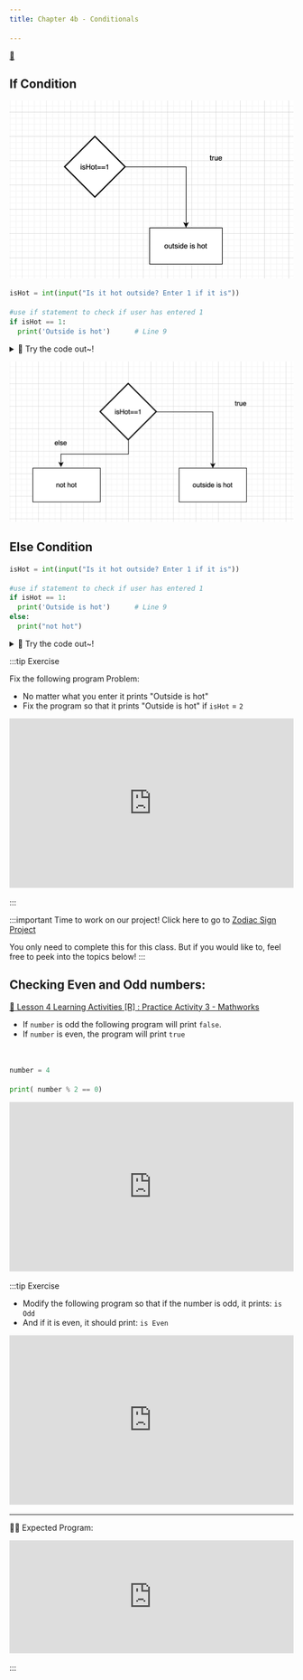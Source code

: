 ```yaml
---
title: Chapter 4b - Conditionals

---
```


[👀](https://learn2codelive.com/courses/4/pages/lesson-4-learning-activities-e1-introduce-conditionals?module_item_id=1666)



## If Condition

![](2022-05-25-08-31-57.png)


```python
isHot = int(input("Is it hot outside? Enter 1 if it is"))

#use if statement to check if user has entered 1
if isHot == 1:
  print('Outside is hot')      # Line 9

```


<details>
<summary>
🧪 Try the code out~!
</summary>
<iframe src="https://trinket.io/embed/python3/62b0ea9cd8" width="100%" height="600" frameborder="0" marginwidth="0" marginheight="0" allowfullscreen></iframe>

</details>

![](2022-05-25-08-32-56.png)
## Else Condition
```python
isHot = int(input("Is it hot outside? Enter 1 if it is"))

#use if statement to check if user has entered 1
if isHot == 1:
  print('Outside is hot')      # Line 9
else:
  print("not hot")

```

<details>
<summary>
🧪 Try the code out~!
</summary>
<iframe src="https://trinket.io/embed/python3/29fc0151ed" width="100%" height="600" frameborder="0" marginwidth="0" marginheight="0" allowfullscreen></iframe>

</details>

:::tip Exercise

Fix the following program
Problem:
- No matter what you enter it prints "Outside is hot"
- Fix the program so that it prints "Outside is hot" if `isHot` = `2`


<iframe src="https://trinket.io/embed/python3/ebdd69524a" width="100%" height="300" frameborder="0" marginwidth="0" marginheight="0" allowfullscreen></iframe>

:::

:::important Time to work on our project!
Click here to go to [Zodiac Sign Project](/python/project/project-4b)

You only need to complete this for this class. But if you would like to, feel free to peek into the topics below! 
:::



## Checking Even and Odd numbers:

[👀 Lesson 4 Learning Activities [R] : Practice Activity 3 - Mathworks](https://learn2codelive.com/courses/4/pages/lesson-4-learning-activities-r-practice-activity-3-mathworks?module_item_id=1668)

- If `number` is odd the following program will print `false`.
- If `number` is even, the program will print `true`

```python


number = 4

print( number % 2 == 0)

```

<iframe src="https://trinket.io/embed/python3/110923fc1f" width="100%" height="300" frameborder="0" marginwidth="0" marginheight="0" allowfullscreen></iframe>

:::tip Exercise

- Modify the following program so that if the number is odd, it prints: `is Odd`
- And if it is even, it should print: `is Even`

<iframe src="https://trinket.io/embed/python/a4243efe5a" width="100%" height="300" frameborder="0" marginwidth="0" marginheight="0" allowfullscreen></iframe>

***
🙆‍♀️ Expected Program:
<iframe src="https://trinket.io/embed/python/1da65ebffb?outputOnly=true&start=result" width="100%" height="200" frameborder="0" marginwidth="0" marginheight="0" allowfullscreen></iframe>


:::


